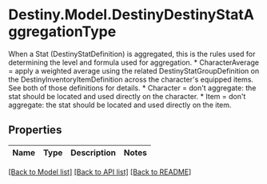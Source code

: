 # Destiny.Model.DestinyDestinyStatAggregationType
When a Stat (DestinyStatDefinition) is aggregated, this is the rules used for determining the level and formula used for aggregation.  * CharacterAverage = apply a weighted average using the related DestinyStatGroupDefinition on the DestinyInventoryItemDefinition across the character's equipped items. See both of those definitions for details. * Character = don't aggregate: the stat should be located and used directly on the character. * Item = don't aggregate: the stat should be located and used directly on the item.

## Properties

Name | Type | Description | Notes
------------ | ------------- | ------------- | -------------

[[Back to Model list]](../README.md#documentation-for-models) [[Back to API list]](../README.md#documentation-for-api-endpoints) [[Back to README]](../README.md)

